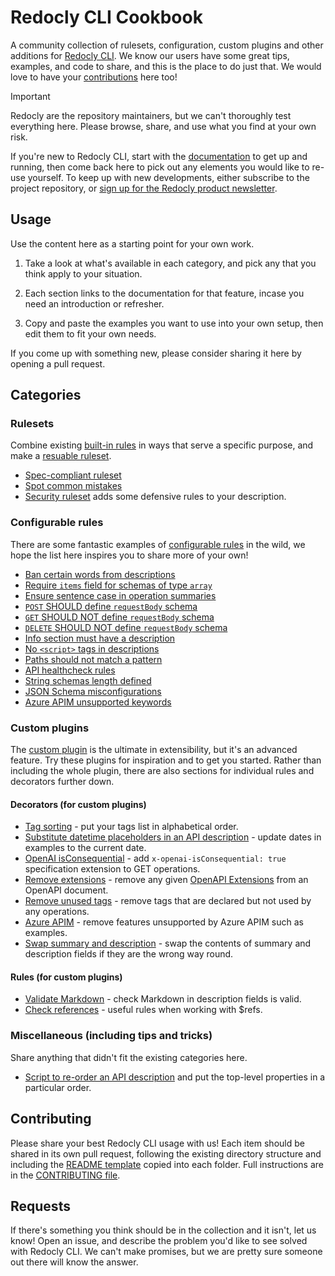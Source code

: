 # Redocly CLI Cookbook

A community collection of rulesets, configuration, custom plugins and other additions for [Redocly CLI](https://github.com/Redocly/redocly-cli). We know our users have some great tips, examples, and code to share, and this is the place to do just that. We would love to have your [contributions](#contributing) here too!

> [!IMPORTANT]
> Redocly are the repository maintainers, but we can't thoroughly test everything here. Please browse, share, and use what you find at your own risk.

If you're new to Redocly CLI, start with the [documentation](https://redocly.com/docs/cli/) to get up and running, then come back here to pick out any elements you would like to re-use yourself. To keep up with new developments, either subscribe to the project repository, or [sign up for the Redocly product newsletter](https://redocly.com/product-updates/).

## Usage

Use the content here as a starting point for your own work.

1. Take a look at what's available in each category, and pick any that you think apply to your situation.

2. Each section links to the documentation for that feature, incase you need an introduction or refresher.

3. Copy and paste the examples you want to use into your own setup, then edit them to fit your own needs.

If you come up with something new, please consider sharing it here by opening a pull request.

## Categories

### Rulesets

Combine existing [built-in rules](https://redocly.com/docs/cli/rules/built-in-rules/) in ways that serve a specific purpose, and make a [resuable ruleset](https://redocly.com/docs/cli/guides/configure-rules/#create-a-reusable-ruleset).

- [Spec-compliant ruleset](rulesets/spec-compliant/)
- [Spot common mistakes](rulesets/common-mistakes)
- [Security ruleset](rulesets/security) adds some defensive rules to your description.

### Configurable rules

There are some fantastic examples of [configurable rules](https://redocly.com/docs/cli/rules/configurable-rules/) in the wild, we hope the list here inspires you to share more of your own!

- [Ban certain words from descriptions](configurable-rules/description-banned-words/)
- [Require `items` field for schemas of type `array`](configurable-rules/required-items-for-array-schemas/)
- [Ensure sentence case in operation summaries](configurable-rules/operation-summary-sentence-case)
- [`POST` SHOULD define `requestBody` schema](configurable-rules/operation-post-should-define-request-body/)
- [`GET` SHOULD NOT define `requestBody` schema](configurable-rules/operation-get-should-not-define-requestBody/)
- [`DELETE` SHOULD NOT define `requestBody` schema](configurable-rules/operation-delete-should-not-define-requestBody/)
- [Info section must have a description](configurable-rules/info-description)
- [No `<script>` tags in descriptions](configurable-rules/no-script)
- [Paths should not match a pattern](configurable-rules/path-excludes-pattern/)
- [API healthcheck rules](configurable-rules/api-health/)
- [String schemas length defined](configurable-rules/string-schemas-length-defined/)
- [JSON Schema misconfigurations](configurable-rules/json-schema-misconfigurations/)
- [Azure APIM unsupported keywords](configurable-rules/azure-apim-unsupported-keyword/)

### Custom plugins

The [custom plugin](https://redocly.com/docs/cli/custom-plugins/) is the ultimate in extensibility, but it's an advanced feature. Try these plugins for inspiration and to get you started. Rather than including the whole plugin, there are also sections for individual rules and decorators further down.

#### Decorators (for custom plugins)

- [Tag sorting](./custom-plugin-decorators/tag-sorting) - put your tags list in alphabetical order.
- [Substitute datetime placeholders in an API description](./custom-plugin-decorators/update-example-dates) - update dates in examples to the current date.
- [OpenAI isConsequential](./custom-plugin-decorators/openai-is-consequential) - add `x-openai-isConsequential: true` specification extension to GET operations.
- [Remove extensions](./custom-plugin-decorators/remove-extensions) - remove any given [OpenAPI Extensions](https://spec.openapis.org/oas/v3.1.0#specification-extensions) from an OpenAPI document.
- [Remove unused tags](./custom-plugin-decorators/remove-unused-tags) - remove tags that are declared but not used by any operations.
- [Azure APIM](./custom-plugin-decorators/azure-apim) - remove features unsupported by Azure APIM such as examples.
- [Swap summary and description](./custom-plugin-decorators/swap-summary-description) - swap the contents of summary and description fields if they are the wrong way round.

#### Rules (for custom plugins)

- [Validate Markdown](./custom-plugin-rules/markdown-validator) - check Markdown in description fields is valid.
- [Check references](./custom-plugin-rules/refs-plugin/) - useful rules when working with $refs.

### Miscellaneous (including tips and tricks)

Share anything that didn't fit the existing categories here.

- [Script to re-order an API description](./miscellaneous/reorder-bundled-description-properties/) and put the top-level properties in a particular order.

## Contributing

Please share your best Redocly CLI usage with us! Each item should be shared in its own pull request, following the existing directory structure and including the [README template](readme-template.md) copied into each folder. Full instructions are in the [CONTRIBUTING file](CONTRIBUTING.md).

## Requests

If there's something you think should be in the collection and it isn't, let us know! Open an issue, and describe the problem you'd like to see solved with Redocly CLI. We can't make promises, but we are pretty sure someone out there will know the answer.
